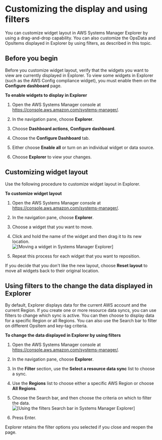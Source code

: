 # Customizing the display and using filters<a name="Explorer-using-filters"></a>

You can customize widget layout in AWS Systems Manager Explorer by using a drag\-and\-drop capability\. You can also customize the OpsData and OpsItems displayed in Explorer by using filters, as described in this topic\. 

## Before you begin<a name="Explorer-using-filters-before-you-begin"></a>

Before you customize widget layout, verify that the widgets you want to view are currently displayed in Explorer\. To view some widgets in Explorer \(such as the AWS Config compliance widget\), you must enable them on the **Configure dashboard** page\. 

**To enable widgets to display in Explorer**

1. Open the AWS Systems Manager console at [https://console\.aws\.amazon\.com/systems\-manager/](https://console.aws.amazon.com/systems-manager/)\.

1. In the navigation pane, choose **Explorer**\.

1. Choose **Dashboard actions**, **Configure dashboard**\.

1. Choose the **Configure Dashboard** tab\.

1. Either choose **Enable all** or turn on an individual widget or data source\.

1. Choose **Explorer** to view your changes\.

## Customizing widget layout<a name="Explorer-using-filters-customize"></a>

Use the following procedure to customize widget layout in Explorer\.

**To customize widget layout**

1. Open the AWS Systems Manager console at [https://console\.aws\.amazon\.com/systems\-manager/](https://console.aws.amazon.com/systems-manager/)\.

1. In the navigation pane, choose **Explorer**\.

1. Choose a widget that you want to move\.

1. Click and hold the name of the widget and then drag it to its new location\.  
![\[Moving a widget in Systems Manager Explorer\]](http://docs.aws.amazon.com/systems-manager/latest/userguide/images/explorer-customize.png)

1. Repeat this process for each widget that you want to reposition\.

If you decide that you don't like the new layout, choose **Reset layout** to move all widgets back to their original location\.

## Using filters to the change the data displayed in Explorer<a name="Explorer-using-filters-filtering"></a>

By default, Explorer displays data for the current AWS account and the current Region\. If you create one or more resource data syncs, you can use filters to change which sync is active\. You can then choose to display data for a specific Region or all Regions\. You can also use the Search bar to filter on different OpsItem and key\-tag criteria\.

**To change the data displayed in Explorer by using filters**

1. Open the AWS Systems Manager console at [https://console\.aws\.amazon\.com/systems\-manager/](https://console.aws.amazon.com/systems-manager/)\.

1. In the navigation pane, choose **Explorer**\.

1. In the **Filter** section, use the **Select a resource data sync** list to choose a sync\.

1. Use the **Regions** list to choose either a specific AWS Region or choose **All Regions**\.

1. Choose the Search bar, and then choose the criteria on which to filter the data\.  
![\[Using the filters Search bar in Systems Manager Explorer\]](http://docs.aws.amazon.com/systems-manager/latest/userguide/images/explorer-filters.png)

1. Press Enter\.

Explorer retains the filter options you selected if you close and reopen the page\.